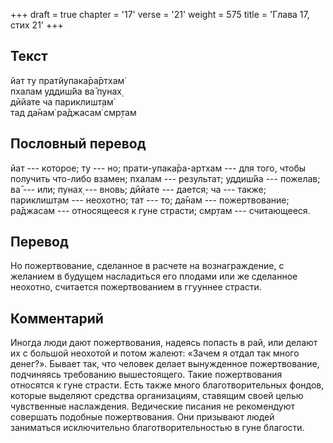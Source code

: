 +++
draft = true
chapter = '17'
verse = '21'
weight = 575
title = 'Глава 17, стих 21'
+++
## Текст

йат ту пратйупака̄ра̄ртхам̇  
пхалам уддиш́йа ва̄ пунах̣  
дӣйате ча париклишт̣ам̇  
тад да̄нам̇ ра̄джасам̇ смр̣там

## Пословный перевод

йат --- которое; ту --- но; прати-упака̄ра-артхам --- для того, чтобы
получить что-либо взамен; пхалам --- результат; уддиш́йа --- пожелав; ва̄
--- или; пунах̣ --- вновь; дӣйате --- дается; ча --- также; париклишт̣ам
--- неохотно; тат --- то; да̄нам --- пожертвование; ра̄джасам ---
относящееся к гуне страсти; смр̣там --- считающееся.

## Перевод

Но пожертвование, сделанное в расчете на вознаграждение, с желанием в
будущем насладиться его плодами или же сделанное неохотно, считается
пожертвованием в ггууннее страсти.

## Комментарий

Иногда люди дают пожертвования, надеясь попасть в рай, или делают их с
большой неохотой и потом жалеют: «Зачем я отдал так много денег?».
Бывает так, что человек делает вынужденное пожертвование, подчиняясь
требованию вышестоящего. Такие пожертвования относятся к гуне страсти.
Есть также много благотворительных фондов, которые выделяют средства
организациям, ставящим своей целью чувственные наслаждения. Ведические
писания не рекомендуют совершать подобные пожертвования. Они призывают
людей заниматься исключительно благотворительностью в гуне благости.
